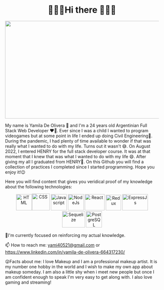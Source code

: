 <h1 align="center"> 🌌🌌🌌Hi there 🌌🌌🌌</h1>
<img src="https://cdn.pixabay.com/animation/2022/11/16/14/56/14-56-49-778_512.gif" width= "1050px" height="320px"/>
<p>My name is Yamila De Olivera 👋 and I'm a 24 years old Argentinian Full Stack Web Developer ❤️‍🔥.
Ever since I was a child I wanted to program videogames but at some point in life I ended up doing Civil Engineering🤔. During the pandemic, I had plenty of time available to wonder if that was really what I wanted to do with my life. Turns out it wasn't 😅. On August 2022, I entered HENRY for the full stack developer course. It was at that moment that I knew that was what I wanted to do with my life 😄. After giving my all I graduated from HENRY🤯.
On this Github you will find a collection of practices I completed since I started programming. Hope you enjoy it!😉<p>
 
<p>Here you will find content that gives you veridical proof of my knowledge about the following technologies:</p>
<div align="center">
	<img src="https://www.w3.org/html/logo/img/mark-only-icon.png" alt="HTML" width= "52px" height="53px"><img src="https://1000marcas.net/wp-content/uploads/2021/02/CSS-Logo-500x283.png" alt="CSS" width="58px" height="55px">
	<img src="https://www.freepnglogos.com/uploads/javascript-png/png-javascript-badge-picture-8.png" alt="Javascript" width="52px" height="53px">
	<img src="https://cdn-icons-png.flaticon.com/512/919/919825.png" alt="NodeJs" width="52px" height="53px">
	<img src="https://upload.wikimedia.org/wikipedia/commons/thumb/a/a7/React-icon.svg/512px-React-icon.svg.png?20220125121207" alt="React" width="65px" height="53px">
	<img src="https://raw.githubusercontent.com/reduxjs/redux/master/logo/logo.png" alt="Redux" width="50px" height="51px">
	<img src="https://blobscdn.gitbook.com/v0/b/gitbook-28427.appspot.com/o/assets%2F-Lgyno4NC7rhy49BAEjN%2F-Lh14lb3LH4C886qWxYA%2F-Lh1DZeIUQennGd9RiHe%2FScreen%20Shot%202019-06-10%20at%2011.30.20%20AM.png?alt=media&token=784b79f6-81b5-4308-97a2-155afb9d496f" alt="ExpressJs" width="84px" height="53px">
	<img src="https://www.vectorlogo.zone/logos/sequelizejs/sequelizejs-ar21.svg" alt="Sequelize" width="75px" height="53px">
	<img src="https://cdn.iconscout.com/icon/free/png-64/postgresql-11-1175122.png" alt="PostgreSQL" width="52px" height="53px">
</div>

🌱I'm currently focused on reinforcing my actual knowledge.

📫 How to reach me: yami40521@gmail.com or https://www.linkedin.com/in/yamila-de-olivera-664317230/

😜Facts about me: I love Makeup and I am a professional makeup artist. It is my number one hobby in the world and I wish to make my own app about makeup someday. I am also a little shy when i meet new people but once I am confident enough to speak I'm very easy to get along with. I also love gaming and streaming!
